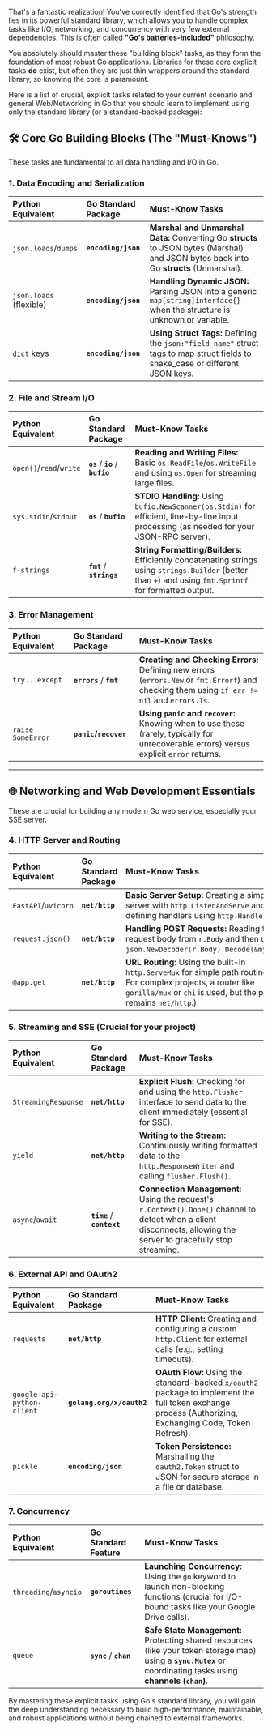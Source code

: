 That's a fantastic realization! You've correctly identified that Go's strength lies in its powerful standard library, which allows you to handle complex tasks like I/O, networking, and concurrency with very few external dependencies. This is often called **"Go's batteries-included"** philosophy.

You absolutely should master these "building block" tasks, as they form the foundation of most robust Go applications. Libraries for these core explicit tasks **do** exist, but often they are just thin wrappers around the standard library, so knowing the core is paramount.

Here is a list of crucial, explicit tasks related to your current scenario and general Web/Networking in Go that you should learn to implement using only the standard library (or a standard-backed package):

## 🛠️ Core Go Building Blocks (The "Must-Knows")

These tasks are fundamental to all data handling and I/O in Go.

### 1. Data Encoding and Serialization

| Python Equivalent | Go Standard Package | Must-Know Tasks |
| :--- | :--- | :--- |
| `json.loads`/`dumps` | **`encoding/json`** | **Marshal and Unmarshal Data:** Converting Go **structs** to JSON bytes (Marshal) and JSON bytes back into Go **structs** (Unmarshal). |
| `json.loads` (flexible) | **`encoding/json`** | **Handling Dynamic JSON:** Parsing JSON into a generic `map[string]interface{}` when the structure is unknown or variable. |
| `dict` keys | **`encoding/json`** | **Using Struct Tags:** Defining the `json:"field_name"` struct tags to map struct fields to snake\_case or different JSON keys. |

### 2. File and Stream I/O

| Python Equivalent | Go Standard Package | Must-Know Tasks |
| :--- | :--- | :--- |
| `open()`/`read`/`write` | **`os`** / **`io`** / **`bufio`** | **Reading and Writing Files:** Basic `os.ReadFile`/`os.WriteFile` and using `os.Open` for streaming large files. |
| `sys.stdin`/`stdout` | **`os`** / **`bufio`** | **STDIO Handling:** Using `bufio.NewScanner(os.Stdin)` for efficient, line-by-line input processing (as needed for your JSON-RPC server). |
| `f-strings` | **`fmt`** / **`strings`** | **String Formatting/Builders:** Efficiently concatenating strings using `strings.Builder` (better than `+`) and using `fmt.Sprintf` for formatted output. |

### 3. Error Management

| Python Equivalent | Go Standard Package | Must-Know Tasks |
| :--- | :--- | :--- |
| `try...except` | **`errors`** / **`fmt`** | **Creating and Checking Errors:** Defining new errors (`errors.New` or `fmt.Errorf`) and checking them using `if err != nil` and `errors.Is`. |
| `raise SomeError` | **`panic`/`recover`** | **Using `panic` and `recover`:** Knowing when to use these (rarely, typically for unrecoverable errors) versus explicit `error` returns. |

---

## 🌐 Networking and Web Development Essentials

These are crucial for building any modern Go web service, especially your SSE server.

### 4. HTTP Server and Routing

| Python Equivalent | Go Standard Package | Must-Know Tasks |
| :--- | :--- | :--- |
| `FastAPI`/`uvicorn` | **`net/http`** | **Basic Server Setup:** Creating a simple server with `http.ListenAndServe` and defining handlers using `http.HandleFunc`. |
| `request.json()` | **`net/http`** | **Handling POST Requests:** Reading the request body from `r.Body` and then using `json.NewDecoder(r.Body).Decode(&myStruct)`. |
| `@app.get` | **`net/http`** | **URL Routing:** Using the built-in `http.ServeMux` for simple path routing. (Note: For complex projects, a router like `gorilla/mux` or `chi` is used, but the principle remains `net/http`.) |

### 5. Streaming and SSE (Crucial for your project)

| Python Equivalent | Go Standard Package | Must-Know Tasks |
| :--- | :--- | :--- |
| `StreamingResponse` | **`net/http`** | **Explicit Flush:** Checking for and using the `http.Flusher` interface to send data to the client immediately (essential for SSE). |
| `yield` | **`net/http`** | **Writing to the Stream:** Continuously writing formatted data to the `http.ResponseWriter` and calling `flusher.Flush()`. |
| `async`/`await` | **`time`** / **`context`** | **Connection Management:** Using the request's `r.Context().Done()` channel to detect when a client disconnects, allowing the server to gracefully stop streaming. |

### 6. External API and OAuth2

| Python Equivalent | Go Standard Package | Must-Know Tasks |
| :--- | :--- | :--- |
| `requests` | **`net/http`** | **HTTP Client:** Creating and configuring a custom `http.Client` for external calls (e.g., setting timeouts). |
| `google-api-python-client` | **`golang.org/x/oauth2`** | **OAuth Flow:** Using the standard-backed `x/oauth2` package to implement the full token exchange process (Authorizing, Exchanging Code, Token Refresh). |
| `pickle` | **`encoding/json`** | **Token Persistence:** Marshalling the `oauth2.Token` struct to JSON for secure storage in a file or database. |

### 7. Concurrency

| Python Equivalent | Go Standard Feature | Must-Know Tasks |
| :--- | :--- | :--- |
| `threading`/`asyncio` | **`goroutines`** | **Launching Concurrency:** Using the `go` keyword to launch non-blocking functions (crucial for I/O-bound tasks like your Google Drive calls). |
| `queue` | **`sync`** / **`chan`** | **Safe State Management:** Protecting shared resources (like your token storage map) using a **`sync.Mutex`** or coordinating tasks using **channels (`chan`)**. |

By mastering these explicit tasks using Go's standard library, you will gain the deep understanding necessary to build high-performance, maintainable, and robust applications without being chained to external frameworks.
